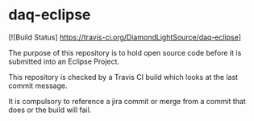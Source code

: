 # daq-eclipse        
[![Build Status] https://travis-ci.org/DiamondLightSource/daq-eclipse]

The purpose of this repository is to hold open source code before it is submitted into an Eclipse Project.

This repository is checked by a Travis CI build which looks at the last commit message.

It is compulsory to reference a jira commit or merge from a commit that does or the build will fail.


